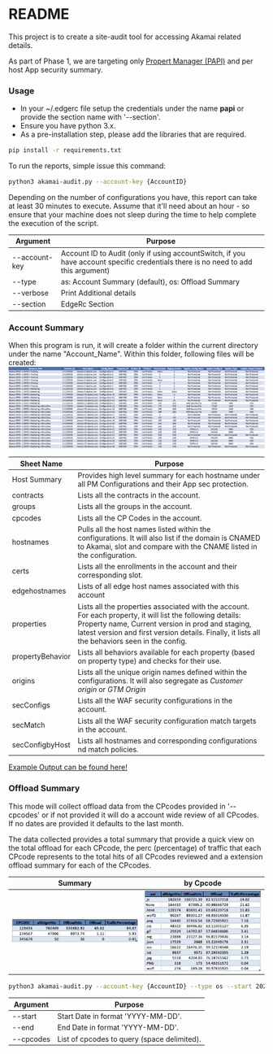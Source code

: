 

# README #

This project is to create a site-audit tool for accessing Akamai related details. 

As part of Phase 1, we are targeting only [Propert Manager (PAPI)](https://developer.akamai.com/api/luna/papi/overview.html) and per host App security summary.

### Usage ###

- In your ~/.edgerc file setup the credentials under the name __papi__ or provide the section name with '--section'.
- Ensure you have python 3.x. 
- As a pre-installation step, please add the libraries that are required.
```bash
pip install -r requirements.txt
```

To run the reports, simple issue this command:
```bash
python3 akamai-audit.py --account-key {AccountID} 
```

Depending on the number of configurations you have, this report can take at least 30 minutes to execute. Assume that it'll need about an hour - so ensure that your machine does not sleep during the time to help complete the execution of the script.


|Argument| Purpose|
|---------|--------|
| --account-key |  Account ID to Audit (only if using accountSwitch, if you have account specific credentials there is no need to add this argument) |
| --type |  as: Account Summary (default), os: Offload Summary |
| --verbose |  Print Additional details |
| --section |  EdgeRc Section  |

### Account Summary
When this program is run, it will create a folder within the current directory under the name "Account_Name". Within this folder, following files will be created:
![](Media/HostSummary.jpg)


|Sheet Name| Purpose|
|---------|--------|
| Host Summary | Provides high level summary for each hostname under all PM Configurations and their App sec protection. |
| contracts | Lists all the contracts in the account. |
| groups | Lists all the groups in the account. |
| cpcodes | Lists all the CP Codes in the account. |
| hostnames | Pulls all the host names listed within the configurations. It will also list if the domain is CNAMED to Akamai, slot and compare with the CNAME listed in the configuration. |
| certs | Lists all the enrollments in the account and their corresponding slot. |
| edgehostnames| Lists of all edge host names associated with this account |
| properties | Lists all the properties associated with the account. For each property, it will list the following details: Property name, Current version in prod and staging, latest version and first version details. Finally, it lists all the behaviors seen in the config. |
| propertyBehavior | Lists all behaviors available for each property (based on property type) and checks for their use.|
| origins | Lists all the unique origin names defined within the configurations. It will also segregate as *Customer origin* or *GTM Origin* |
| secConfigs | Lists all the WAF security configurations in the account. |
| secMatch | Lists all the WAF security configuration match targets in the account. |
| secConfigbyHost | Lists all hostnames and corresponding configurations nd match policies. |

[Example Output can be found here!](Examples)

### Offload Summary

This mode will collect offload data from the CPcodes provided in '--cpcodes' or if not provided it will do a account wide review of all CPcodes. If no dates are provided it defaults to the last month. 

The data collected provides a total summary that provide a quick view on the total offload for each CPcode, the perc (percentage) of traffic that each CPcode represents to the total hits of all CPcodes reviewed and a extension offload summary for each of the CPcodes.

|Summary| by Cpcode|
|---------|--------|
| ![](Media/CPcodeAccountSummary.jpg) |  ![](Media/CPcodeExtSummary.jpg) |


```bash
python3 akamai-audit.py --account-key {AccountID} --type os --start 2020-10-01 --end 2020-11-01 --cpcodes 123456 234567 345678
```

|Argument| Purpose|
|---------|--------|
| --start|  Start Date in format 'YYYY-MM-DD'. |
| --end |  End Date in format 'YYYY-MM-DD'. |
| --cpcodes |  List of cpcodes to query (space delimited). |
